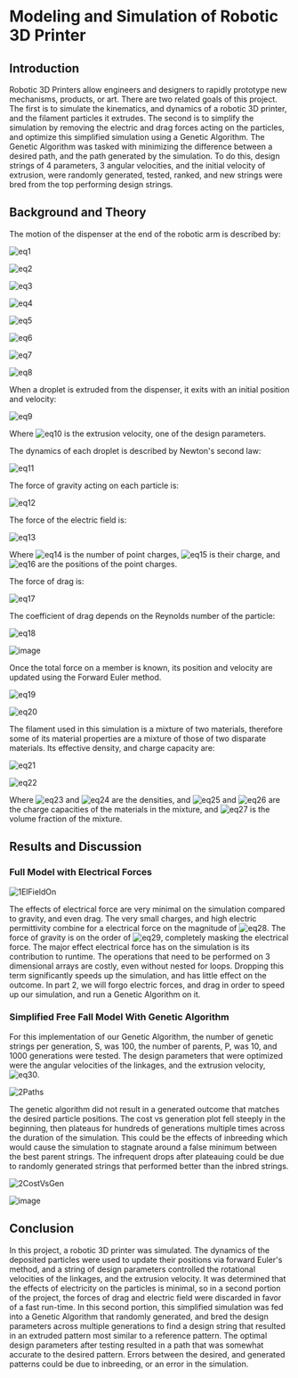 # Modeling and Simulation of Robotic 3D Printer

## Introduction

Robotic 3D Printers allow engineers and designers to rapidly prototype new mechanisms, products, or art. There are two related goals of this project. The first is to simulate the kinematics, and dynamics of a robotic 3D printer, and the filament particles it extrudes. The second is to simplify the simulation by removing the electric and drag forces acting on the particles, and optimize this simplified simulation using a Genetic Algorithm. The Genetic Algorithm was tasked with minimizing the difference between a desired path, and the path generated by the simulation. To do this, design strings of 4 parameters, 3 angular velocities, and the initial velocity of extrusion, were randomly generated, tested, ranked, and new strings were bred from the top performing design strings.

## Background and Theory

The motion of the dispenser at the end of the robotic arm is described by:

![eq1](https://user-images.githubusercontent.com/52175303/109432441-1355bd80-79c0-11eb-9204-49f7a8c4483b.png)

![eq2](https://user-images.githubusercontent.com/52175303/109432448-2072ac80-79c0-11eb-90d2-511974e3877e.png)

![eq3](https://user-images.githubusercontent.com/52175303/109432471-36806d00-79c0-11eb-8755-19c2db1d2bff.png)

![eq4](https://user-images.githubusercontent.com/52175303/109432485-46984c80-79c0-11eb-9331-fc1abbc5e72c.png)

![eq5](https://user-images.githubusercontent.com/52175303/109432506-56179580-79c0-11eb-8e97-69e024f44bd9.png)

![eq6](https://user-images.githubusercontent.com/52175303/109432513-6760a200-79c0-11eb-9d31-bf0c335ba8a0.png)

![eq7](https://user-images.githubusercontent.com/52175303/109432524-78111800-79c0-11eb-87ee-b54bef8f5702.png)

![eq8](https://user-images.githubusercontent.com/52175303/109432538-86f7ca80-79c0-11eb-81a6-b158b8b46e43.png)

When a droplet is extruded from the dispenser, it exits with an initial position and velocity:

![eq9](https://user-images.githubusercontent.com/52175303/109432559-9ecf4e80-79c0-11eb-9d27-86d927c72f43.png)

Where ![eq10](https://user-images.githubusercontent.com/52175303/109432579-b575a580-79c0-11eb-981a-2b3bc53716ca.png) is the extrusion velocity, one of the design parameters.

The dynamics of each droplet is described by Newton's second law:

![eq11](https://user-images.githubusercontent.com/52175303/109432615-df2ecc80-79c0-11eb-872a-dfafbd7ab483.png)

The force of gravity acting on each particle is:

![eq12](https://user-images.githubusercontent.com/52175303/109432645-fa014100-79c0-11eb-901d-cd134a459275.png)

The force of the electric field is:

![eq13](https://user-images.githubusercontent.com/52175303/109432662-0f766b00-79c1-11eb-9b95-a0b50ed77ff4.png)

Where ![eq14](https://user-images.githubusercontent.com/52175303/109432673-274def00-79c1-11eb-9470-5149817e4ca2.png) is the number of point charges, ![eq15](https://user-images.githubusercontent.com/52175303/109432681-3896fb80-79c1-11eb-89b3-58326893f337.png) is their charge, and ![eq16](https://user-images.githubusercontent.com/52175303/109432693-4e0c2580-79c1-11eb-9f8e-faefa0f1b63a.png) are the positions of the point charges.

The force of drag is:

![eq17](https://user-images.githubusercontent.com/52175303/109432709-654b1300-79c1-11eb-930d-ad3474b21055.png)

The coefficient of drag depends on the Reynolds number of the particle:

![eq18](https://user-images.githubusercontent.com/52175303/109432726-785de300-79c1-11eb-9164-5aaf57bc190f.png)

![image](https://user-images.githubusercontent.com/52175303/109432758-a04d4680-79c1-11eb-8fe4-4ad6f9b553ea.png)

Once the total force on a member is known, its position and velocity are updated using the Forward Euler method.

![eq19](https://user-images.githubusercontent.com/52175303/109432780-b6f39d80-79c1-11eb-9460-c5acf5b3bd00.png)

![eq20](https://user-images.githubusercontent.com/52175303/109432792-c7a41380-79c1-11eb-8a62-c6cf46014017.png)

The filament used in this simulation is a mixture of two materials, therefore some of its material properties are a mixture of those of two disparate materials. Its effective density, and charge capacity are:

![eq21](https://user-images.githubusercontent.com/52175303/109432815-e86c6900-79c1-11eb-9669-e0bccc7afc68.png)

![eq22](https://user-images.githubusercontent.com/52175303/109432833-f8844880-79c1-11eb-91de-3fa0fa8dd166.png)

Where ![eq23](https://user-images.githubusercontent.com/52175303/109432850-0b971880-79c2-11eb-9e0d-0843c09316bc.png) and ![eq24](https://user-images.githubusercontent.com/52175303/109432863-1ea9e880-79c2-11eb-9f0b-c249a0b1b879.png) are the densities, and ![eq25](https://user-images.githubusercontent.com/52175303/109432888-3d0fe400-79c2-11eb-80d1-8c61982b53e2.png) and ![eq26](https://user-images.githubusercontent.com/52175303/109432899-4b5e0000-79c2-11eb-9789-1554ff37b16a.png) are the charge capacities of the materials in the mixture, and ![eq27](https://user-images.githubusercontent.com/52175303/109432909-59138580-79c2-11eb-8af6-0a169734eea9.png) is the volume fraction of the mixture.

## Results and Discussion

### Full Model with Electrical Forces

![1ElFieldOn](https://github.com/cacton77/Modeling-and-Simulation-of-Robotic-3D-Printer/blob/main/1ElFieldOn.gif?raw=true)

The effects of electrical force are very minimal on the simulation compared to gravity, and even drag. The very small charges, and high electric permittivity combine for a electrical force on the magnitude of ![eq28](https://user-images.githubusercontent.com/52175303/109433241-37b39900-79c4-11eb-9fae-375ab2243db2.png). The force of gravity is on the order of ![eq29](https://user-images.githubusercontent.com/52175303/109433249-4437f180-79c4-11eb-8cf6-0073603d5ccb.png), completely masking the electrical force. The major effect electrical force has on the simulation is its contribution to runtime. The operations that need to be performed on 3 dimensional arrays are costly, even without nested for loops. Dropping this term significantly speeds up the simulation, and has little effect on the outcome. In part 2, we will forgo electric forces, and drag in order to speed up our simulation, and run a Genetic Algorithm on it.

### Simplified Free Fall Model With Genetic Algorithm

For this implementation of our Genetic Algorithm, the number of genetic strings per generation, S, was 100, the number of parents, P, was 10, and 1000 generations were tested. The design parameters that were optimized were the angular velocities of the linkages, and the extrusion velocity, ![eq30](https://user-images.githubusercontent.com/52175303/109433269-66317400-79c4-11eb-9215-b00943b191b6.png).

![2Paths](https://user-images.githubusercontent.com/52175303/109433282-777a8080-79c4-11eb-93a4-707dbeb25405.jpg)

The genetic algorithm did not result in a generated outcome that matches the desired particle positions. The cost vs generation plot fell steeply in the beginning, then plateaus for hundreds of generations multiple times across the duration of the simulation. This could be the effects of inbreeding which would cause the simulation to stagnate around a false minimum between the best parent strings. The infrequent drops after plateauing could be due to randomly generated strings that performed better than the inbred strings.  

![2CostVsGen](https://user-images.githubusercontent.com/52175303/109433302-8bbe7d80-79c4-11eb-954a-b14d61bfe2fd.jpg)

![image](https://user-images.githubusercontent.com/52175303/109433327-aa247900-79c4-11eb-91d5-912e8c5d706f.png)

## Conclusion

In this project, a robotic 3D printer was simulated. The dynamics of the deposited particles were used to update their positions via forward Euler's method, and a string of design parameters controlled the rotational velocities of the linkages, and the extrusion velocity. It was determined that the effects of electricity on the particles is minimal, so in a second portion of the project, the forces of drag and electric field were discarded in favor of a fast run-time. In this second portion, this simplified simulation was fed into a Genetic Algorithm that randomly generated, and bred the design parameters across multiple generations to find a design string that resulted in an extruded pattern most similar to a reference pattern. The optimal design parameters after testing resulted in a path that was somewhat accurate to the desired pattern. Errors between the desired, and generated patterns could be due to inbreeding, or an error in the simulation.


